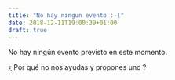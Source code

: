 ```yaml
---
title: "No hay ningun evento :-("
date: 2018-12-11T19:00:39+01:00
draft: true
---
```

No hay ningún evento previsto en este momento.

¿ Por qué no nos ayudas y propones uno ?
